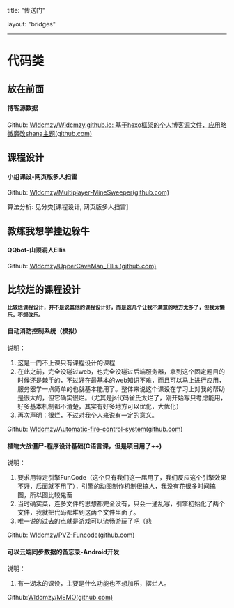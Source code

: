 title: "传送门"

layout: "bridges"


---

# 代码类

## 放在前面

#### 博客源数据

Github: [Wldcmzy/Wldcmzy.github.io: 基于hexo框架的个人博客源文件，应用略微魔改shana主题(github.com)](https://github.com/Wldcmzy/Wldcmzy.github.io)

## 课程设计

#### 小组课设-网页版多人扫雷

Github: [Wldcmzy/Multiplayer-MineSweeper(github.com)](https://github.com/Wldcmzy/Multiplayer-MineSweeper)

算法分析: 见分类[课程设计, 网页版多人扫雷]

## 教练我想学挂边躲牛

#### QQbot-山顶洞人Ellis

Github: [Wldcmzy/UpperCaveMan_Ellis (github.com)](https://github.com/Wldcmzy/UpperCaveMan_Ellis)



## 比较烂的课程设计

**`比较烂课程设计，并不是说其他的课程设计好，而是这几个让我不满意的地方太多了，但我太懒乐，不想改乐。`**

#### 自动消防控制系统（模拟）

说明：

1. 这是一门不上课只有课程设计的课程
2. 在此之前，完全没碰过web，也完全没碰过后端服务器，拿到这个固定题目的时候还是棘手的，不过好在最基本的web知识不难，而且可以马上进行应用，服务器学一点简单的也就基本能用了。整体来说这个课设在学习上对我的帮助是很大的，但它确实很烂。（尤其是js代码雀氏太烂了，刚开始写只考虑能用，好多基本机制都不清楚，其实有好多地方可以优化，大优化）
3. 再次声明：很烂，不过对我个人来说有一定的意义。

Github: [Wldcmzy/Automatic-fire-control-system(github.com)](https://github.com/Wldcmzy/Automatic-fire-control-system)



#### 植物大战僵尸-程序设计基础(C语言课，但是项目用了++)

说明：

1. 要求用特定引擎FunCode（这个只有我们这一届用了，我们反应这个引擎效果不好，后面就不用了），引擎的动图制作机制很搞人，我没有花很多时间搞图，所以图比较鬼畜
2. 当时确实菜，连多文件的思想都完全没有，只会一通乱写，引擎初始化了两个文件，我就把代码都堆到这两个文件里面了。
3. 唯一说的过去的点就是游戏可以流畅游玩了吧（悲

Github: [Wldcmzy/PVZ-Funcode(github.com)](https://github.com/Wldcmzy/PVZ-Funcode)

#### 可以云端同步数据的备忘录-Android开发

说明：

1. 有一湖水的课设，主要是什么功能也不想加乐，摆烂人。

Github:[Wldcmzy/MEMO(github.com)](https://github.com/Wldcmzy/MEMO)